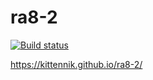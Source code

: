 # ra8-2
[![Build status](https://ci.appveyor.com/api/projects/status/90e5w6opmkvo10q5?svg=true)](https://ci.appveyor.com/project/Kittennik65959/ra8-2)

https://kittennik.github.io/ra8-2/

